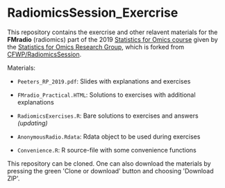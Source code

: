 # RadiomicsSession_Exercrise
This repository contains the exercrise and other relavent materials for the **FMradio** (radiomics) part of the 2019 [Statistics for Omics course](https://www.bigstatistics.nl/project/userfiles//StatsForOmicsAnnouncement.html) given by the [Statistics for Omics Research Group](https://www.bigstatistics.nl/), which is forked from [CFWP/RadiomicsSession](https://github.com/CFWP/RadiomicsSession).

Materials:

  * ```Peeters_RP_2019.pdf```: Slides with explanations and exercises
  * ```FMradio_Practical.HTML```: Solutions to exercises with additional explanations
  
  * ```RadiomicsExercises.R```: Bare solutions to exercises and answers _(updating)_
    
  * ```AnonymousRadio.Rdata```: Rdata object to be used during exercises
    
  * ```Convenience.R```: R source-file with some convenience functions

This repository can be cloned.
One can also download the materials by pressing the green 'Clone or download' button and choosing 'Download ZIP'.
